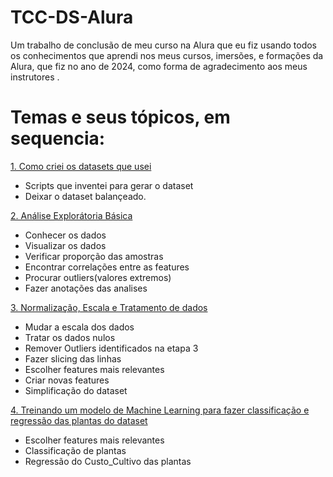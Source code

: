 # TCC-DS-Alura
Um trabalho de conclusão de meu curso na Alura que eu fiz usando todos os conhecimentos que aprendi nos meus cursos, imersões, e formações da Alura, que fiz no ano de 2024, como forma de agradecimento aos meus instrutores .

# Temas e seus tópicos, em sequencia:
[ 1. Como criei os datasets que usei ](./gerando-datasets/)
 - Scripts que inventei para gerar o dataset
 - Deixar o dataset balançeado. 

[ 2. Análise Explorátoria Básica ](./analise-exporatoria/)
 - Conhecer os dados
 - Visualizar os dados
 - Verificar proporção das amostras
 - Encontrar correlações entre as features
 - Procurar outliers(valores extremos)
 - Fazer anotações das analises

[ 3. Normalização, Escala e Tratamento de dados](./tratamentos-dados/)
 - Mudar a escala dos dados
 - Tratar os dados nulos
 - Remover Outliers identificados na etapa 3
 - Fazer slicing das linhas
 - Escolher features mais relevantes
 - Criar novas features
 - Simplificação do dataset

[ 4. Treinando um modelo de Machine Learning para fazer classificação e regressão das plantas do dataset](./treinando-modelo-MachineLearning/)
 - Escolher features mais relevantes
 - Classificação de plantas
 - Regressão do Custo_Cultivo das plantas
